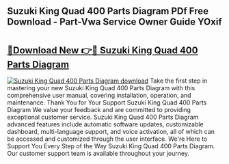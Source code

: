 ## Suzuki King Quad 400 Parts Diagram PDf Free Download - Part-Vwa Service Owner Guide YOxif

# <h2><a href="http://dfqmtxt.blite.top/?on=Suzuki+King+Quad+400+Parts+Diagram">🔗Download New 👉🔴 Suzuki King Quad 400 Parts Diagram</a></h2>

[![Suzuki King Quad 400 Parts Diagram download](https://i.imgur.com/lujVjoI.png)](http://dfqmtxt.blite.top/?on=Suzuki+King+Quad+400+Parts+Diagram)
Take the first step in mastering your new Suzuki King Quad 400 Parts Diagram with this comprehensive user manual, covering installation, operation, and maintenance. Thank You for Your Support Suzuki King Quad 400 Parts Diagram We value your feedback and are committed to providing exceptional customer service. Suzuki King Quad 400 Parts Diagram advanced features include automatic software updates, customizable dashboard, multi-language support, and voice activation, all of which can be accessed and customized through the user interface. We're Here to Support You Every Step of the Way Suzuki King Quad 400 Parts Diagram. Our customer support team is available throughout your journey.
